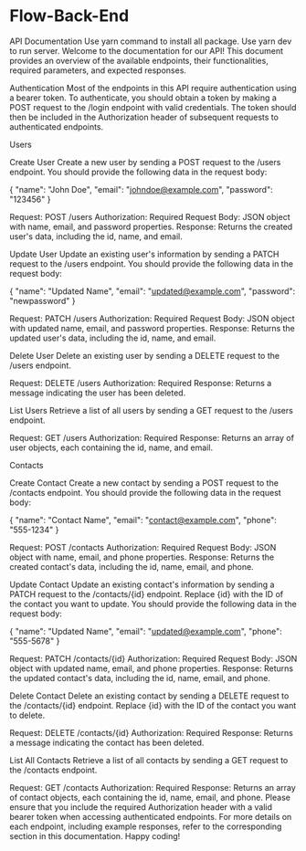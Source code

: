 # Flow-Back-End

API Documentation
Use yarn command to install all package.
Use yarn dev to run server.
Welcome to the documentation for our API! This document provides an overview of the available endpoints, their functionalities, required parameters, and expected responses.

Authentication
Most of the endpoints in this API require authentication using a bearer token. To authenticate, you should obtain a token by making a POST request to the /login endpoint with valid credentials. The token should then be included in the Authorization header of subsequent requests to authenticated endpoints.

Users

Create User
Create a new user by sending a POST request to the /users endpoint. You should provide the following data in the request body:

{
"name": "John Doe",
"email": "johndoe@example.com",
"password": "123456"
}

Request: POST /users
Authorization: Required
Request Body: JSON object with name, email, and password properties.
Response: Returns the created user's data, including the id, name, and email.

Update User
Update an existing user's information by sending a PATCH request to the /users endpoint. You should provide the following data in the request body:

{
"name": "Updated Name",
"email": "updated@example.com",
"password": "newpassword"
}

Request: PATCH /users
Authorization: Required
Request Body: JSON object with updated name, email, and password properties.
Response: Returns the updated user's data, including the id, name, and email.

Delete User
Delete an existing user by sending a DELETE request to the /users endpoint.

Request: DELETE /users
Authorization: Required
Response: Returns a message indicating the user has been deleted.

List Users
Retrieve a list of all users by sending a GET request to the /users endpoint.

Request: GET /users
Authorization: Required
Response: Returns an array of user objects, each containing the id, name, and email.

Contacts

Create Contact
Create a new contact by sending a POST request to the /contacts endpoint. You should provide the following data in the request body:

{
"name": "Contact Name",
"email": "contact@example.com",
"phone": "555-1234"
}

Request: POST /contacts
Authorization: Required
Request Body: JSON object with name, email, and phone properties.
Response: Returns the created contact's data, including the id, name, email, and phone.

Update Contact
Update an existing contact's information by sending a PATCH request to the /contacts/{id} endpoint. Replace {id} with the ID of the contact you want to update. You should provide the following data in the request body:

{
"name": "Updated Name",
"email": "updated@example.com",
"phone": "555-5678"
}

Request: PATCH /contacts/{id}
Authorization: Required
Request Body: JSON object with updated name, email, and phone properties.
Response: Returns the updated contact's data, including the id, name, email, and phone.

Delete Contact
Delete an existing contact by sending a DELETE request to the /contacts/{id} endpoint. Replace {id} with the ID of the contact you want to delete.

Request: DELETE /contacts/{id}
Authorization: Required
Response: Returns a message indicating the contact has been deleted.

List All Contacts
Retrieve a list of all contacts by sending a GET request to the /contacts endpoint.

Request: GET /contacts
Authorization: Required
Response: Returns an array of contact objects, each containing the id, name, email, and phone.
Please ensure that you include the required Authorization header with a valid bearer token when accessing authenticated endpoints. For more details on each endpoint, including example responses, refer to the corresponding section in this documentation. Happy coding!
